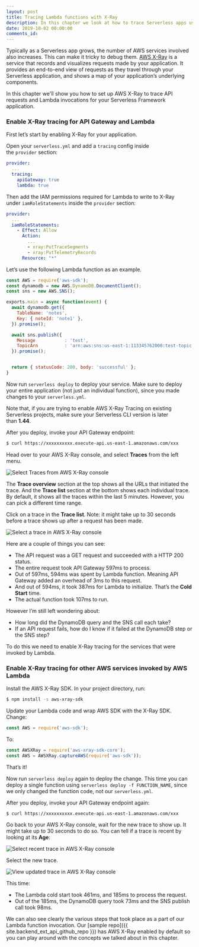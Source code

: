 ```yaml
---
layout: post
title: Tracing Lambda functions with X-Ray
description: In this chapter we look at how to trace Serverless apps using AWS X-Ray. Since your app is made up of multiple services, it's important to configure X-Ray to get visibility over a request as it flows through the system.
date: 2019-10-02 00:00:00
comments_id: 
---
```


Typically as a Serverless app grows, the number of AWS services involved also increases. This can make it tricky to debug them. [AWS X-Ray](https://aws.amazon.com/xray/) is a service that records and visualizes requests made by your application. It provides an end-to-end view of requests as they travel through your Serverless application, and shows a map of your application’s underlying components.

In this chapter we'll show you how to set up AWS X-Ray to trace API requests and Lambda invocations for your Serverless Framework application.

### Enable X-Ray tracing for API Gateway and Lambda

First let’s start by enabling X-Ray for your application.

Open your `serverless.yml` and add a `tracing` config inside the `provider` section:

``` yaml
provider:
  ...
  tracing:
    apiGateway: true
    lambda: true
```
Then add the IAM permissions required for Lambda to write to X-Ray under `iamRoleStatements` inside the `provider` section:

``` yaml
provider:
  ...
  iamRoleStatements:
    - Effect: Allow
      Action:
        ...
        - xray:PutTraceSegments
        - xray:PutTelemetryRecords
      Resource: "*"
```

Let’s use the following Lambda function as an example.

``` javascript
const AWS = require('aws-sdk');
const dynamodb = new AWS.DynamoDB.DocumentClient();
const sns = new AWS.SNS();

exports.main = async function(event) {
  await dynamodb.get({
    TableName: 'notes',
    Key: { noteId: 'note1' },
  }).promise();

  await sns.publish({
    Message           : 'test',
    TopicArn          : 'arn:aws:sns:us-east-1:113345762000:test-topic',
  }).promise();


  return { statusCode: 200, body: 'successful' };
}
```

Now run `serverless deploy` to deploy your service. Make sure to deploy your entire application (not just an individual function), since you made changes to your `serverless.yml`.

Note that, if you are trying to enable AWS X-Ray Tracing on existing Serverless projects, make sure your Serverless CLI version is later than **1.44**.

After you deploy, invoke your API Gateway endpoint:

``` bash
$ curl https://xxxxxxxxxx.execute-api.us-east-1.amazonaws.com/xxx
```

Head over to your AWS X-Ray console, and select **Traces** from the left menu.

![Select Traces from AWS X-Ray console](/assets/best-practices/tracing-lambda-functions-with-x-ray/select-traces-from-the-aws-x-ray-console.png)

The **Trace overview** section at the top shows all the URLs that initiated the trace. And the **Trace list** section at the bottom shows each individual trace. By default, it shows all the traces within the last 5 minutes. However, you can pick a different time range.

Click on a trace in the **Trace list**. Note: it might take up to 30 seconds before a trace shows up after a request has been made.

![Select a trace in AWS X-Ray console](/assets/best-practices/tracing-lambda-functions-with-x-ray/click-on-a-trace-from-the-aws-x-ray-console.png)

Here are a couple of things you can see:

- The API request was a GET request and succeeded with a HTTP 200 status.
- The entire request took API Gateway 597ms to process.
- Out of 597ms, 594ms was spent by Lambda function. Meaning API Gateway added an overhead of 3ms to this request.
- And out of 594ms, it took 387ms for Lambda to initialize. That’s the **Cold Start** time.
- The actual function took 107ms to run.

However I’m still left wondering about:

- How long did the DynamoDB query and the SNS call each take?
- If an API request fails, how do I know if it failed at the DynamoDB step or the SNS step?

To do this we need to enable X-Ray tracing for the services that were invoked by Lambda.

### Enable X-Ray tracing for other AWS services invoked by AWS Lambda

Install the AWS X-Ray SDK. In your project directory, run:

``` bash
$ npm install -s aws-xray-sdk
```

Update your Lambda code and wrap AWS SDK with the X-Ray SDK. Change:

``` javascript
const AWS = require('aws-sdk');
```

To:

``` javascript
const AWSXRay = require('aws-xray-sdk-core');
const AWS = AWSXRay.captureAWS(require('aws-sdk'));
```

That’s it!

Now run `serverless deploy` again to deploy the change. This time you can deploy a single function using `serverless deploy -f FUNCTION_NAME`, since we only changed the function code, not our `serverless.yml`.

After you deploy, invoke your API Gateway endpoint again:

``` bash
$ curl https://xxxxxxxxxx.execute-api.us-east-1.amazonaws.com/xxx
```

Go back to your AWS X-Ray console, wait for the new trace to show up. It might take up to 30 seconds to do so. You can tell if a trace is recent by looking at its **Age**:

![Select recent trace in AWS X-Ray console](/assets/best-practices/tracing-lambda-functions-with-x-ray/click-recent-trace-from-the-aws-x-ray-console.png)

Select the new trace.

![View updated trace in AWS X-Ray console](/assets/best-practices/tracing-lambda-functions-with-x-ray/view-updated-trace-from-the-aws-x-ray-console.png)

This time:

- The Lambda cold start took 461ms, and 185ms to process the request.
- Out of the 185ms, the DynamoDB query took 73ms and the SNS publish call took 98ms.

We can also see clearly the various steps that took place as a part of our Lambda function invocation. Our [sample repo]({{ site.backend_ext_api_github_repo }}) has AWS X-Ray enabled by default so you can play around with the concepts we talked about in this chapter.
